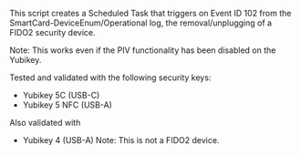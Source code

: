This script  creates a Scheduled Task that triggers on Event ID 102 from the SmartCard-DeviceEnum/Operational log, the removal/unplugging of a FIDO2 security device.

Note: This works even if the PIV functionality has been disabled on the Yubikey.

Tested and validated with the following security keys:

* Yubikey 5C (USB-C)
* Yubikey 5 NFC (USB-A)

Also validated with

* Yubikey 4 (USB-A) Note: This is not a FIDO2 device. 

